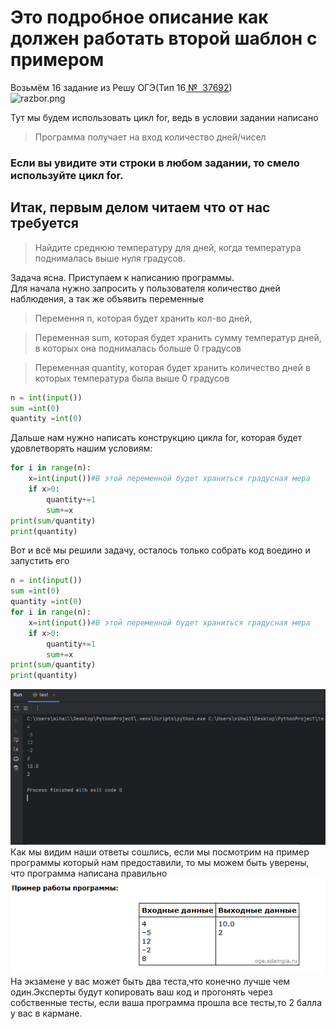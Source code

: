 # Это подробное описание как должен работать второй шаблон с примером #
Возьмём 16 задание из Решу ОГЭ(Тип 16[ №  37692](https://inf-oge.sdamgia.ru/problem?id=37692))\
![razbor.png](https://github.com/Emer0lD/foto/blob/main/razbor.png)

Тут мы будем использовать цикл for, ведь в условии задании написано
>Программа получает на вход количество дней/чисел


### Если вы увидите эти строки в любом задании, то смело используйте цикл for. ###


## Итак, первым делом читаем что от нас требуется ##
>Найдите среднюю температуру для дней, когда температура поднималась выше нуля градусов.

Задача ясна. Приступаем к написанию программы. \
Для начала нужно запросить у пользователя количество дней наблюдения, а так же объявить переменные
>Перемення n, которая будет хранить кол-во дней, 

>Переменная sum, которая будет хранить сумму температур дней, в которых она поднималась больше 0 градусов

>Переменная quantity, которая будет хранить количество дней в которых температура была выше 0 градусов

```python
n = int(input())
sum =int(0)
quantity =int(0)
```
Дальше нам нужно написать конструкцию цикла for, которая будет удовлетворять нашим условиям:
```python
for i in range(n):
    x=int(input())#В этой переменной будет храниться градусная мера 
    if x>0:
        quantity+=1
        sum+=x
print(sum/quantity)
print(quantity)
```
Вот и всё мы решили задачу, осталось только собрать код воедино и запустить его
```python
n = int(input())
sum =int(0)
quantity =int(0)
for i in range(n):
    x=int(input())#В этой переменной будет храниться градусная мера 
    if x>0:
        quantity+=1
        sum+=x
print(sum/quantity)
print(quantity)
```
![Снимок экрана 2025-07-27 142252.png](%D0%A1%D0%BD%D0%B8%D0%BC%D0%BE%D0%BA%20%D1%8D%D0%BA%D1%80%D0%B0%D0%BD%D0%B0%202025-07-27%20142252.png)\
Как мы видим наши ответы сошлись, если мы посмотрим на пример программы который нам предоставили, то мы можем быть уверены, что программа написана правильно  ![test.png](test.png) \
На экзамене у вас может быть два теста,что конечно лучше чем один.Эксперты будут копировать ваш код и прогонять через собственные тесты, если ваша программа прошла все тесты,то 2 балла у вас в кармане.

